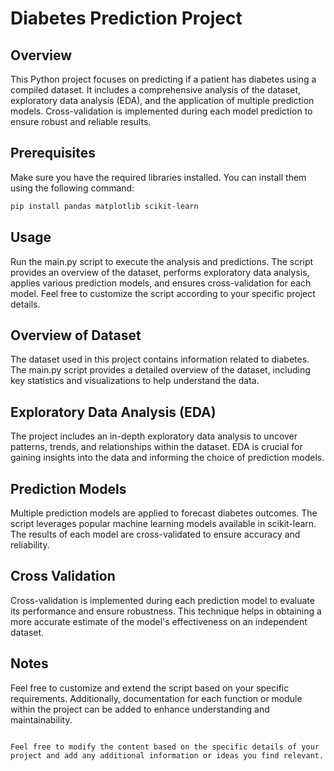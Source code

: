 
# Diabetes Prediction Project

## Overview

This Python project focuses on predicting if a patient has diabetes using a compiled dataset. It includes a comprehensive analysis of the dataset, exploratory data analysis (EDA), and the application of multiple prediction models. Cross-validation is implemented during each model prediction to ensure robust and reliable results.

## Prerequisites

Make sure you have the required libraries installed. You can install them using the following command:

```bash
pip install pandas matplotlib scikit-learn
```

## Usage

Run the main.py script to execute the analysis and predictions. The script provides an overview of the dataset, performs exploratory data analysis, applies various prediction models, and ensures cross-validation for each model. Feel free to customize the script according to your specific project details.

## Overview of Dataset

The dataset used in this project contains information related to diabetes. The main.py script provides a detailed overview of the dataset, including key statistics and visualizations to help understand the data.

## Exploratory Data Analysis (EDA)

The project includes an in-depth exploratory data analysis to uncover patterns, trends, and relationships within the dataset. EDA is crucial for gaining insights into the data and informing the choice of prediction models.

## Prediction Models

Multiple prediction models are applied to forecast diabetes outcomes. The script leverages popular machine learning models available in scikit-learn. The results of each model are cross-validated to ensure accuracy and reliability.

## Cross Validation

Cross-validation is implemented during each prediction model to evaluate its performance and ensure robustness. This technique helps in obtaining a more accurate estimate of the model's effectiveness on an independent dataset.

## Notes

Feel free to customize and extend the script based on your specific requirements. Additionally, documentation for each function or module within the project can be added to enhance understanding and maintainability.
```

Feel free to modify the content based on the specific details of your project and add any additional information or ideas you find relevant.

